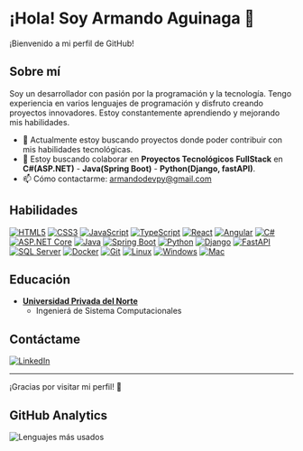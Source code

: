 # ¡Hola! Soy Armando Aguinaga 👋

¡Bienvenido a mi perfil de GitHub!

## Sobre mí
Soy un desarrollador con pasión por la programación y la tecnología. Tengo experiencia en varios lenguajes de programación y disfruto creando proyectos innovadores. Estoy constantemente aprendiendo y mejorando mis habilidades.

- 🌱 Actualmente estoy buscando proyectos donde poder contribuir con mis habilidades tecnológicas.
- 👯 Estoy buscando colaborar en **Proyectos Tecnológicos** **FullStack** en **C#(ASP.NET)** - **Java(Spring Boot)** - **Python(Django, fastAPI)**.
- 📫 Cómo contactarme: [armandodevpy@gmail.com](mailto:armandodevpy@gmail.com)

## Habilidades
[![HTML5](https://img.shields.io/badge/HTML5-E34F26?style=for-the-badge&logo=html5&logoColor=white)]()
[![CSS3](https://img.shields.io/badge/CSS3-1572B6?style=for-the-badge&logo=css3&logoColor=white)]()
[![JavaScript](https://img.shields.io/badge/JavaScript-F7DF1E?style=for-the-badge&logo=javascript&logoColor=black)]()
[![TypeScript](https://img.shields.io/badge/TypeScript-007ACC?style=for-the-badge&logo=typescript&logoColor=white)]()
[![React](https://img.shields.io/badge/React-20232A?style=for-the-badge&logo=react&logoColor=61DAFB)]()
[![Angular](https://img.shields.io/badge/Angular-DD0031?style=for-the-badge&logo=angular&logoColor=white)]()
[![C#](https://img.shields.io/badge/C%23-239120?style=for-the-badge&logo=c-sharp&logoColor=white)]()
[![ASP.NET Core](https://img.shields.io/badge/ASP.NET_Core-512BD4?style=for-the-badge&logo=.net&logoColor=white)]()
[![Java](https://img.shields.io/badge/Java-007396?style=for-the-badge&logo=java&logoColor=white)]()
[![Spring Boot](https://img.shields.io/badge/Spring_Boot-6DB33F?style=for-the-badge&logo=spring-boot&logoColor=white)]()
[![Python](https://img.shields.io/badge/Python-3776AB?style=for-the-badge&logo=python&logoColor=white)]()
[![Django](https://img.shields.io/badge/Django-092E20?style=for-the-badge&logo=django&logoColor=white)]()
[![FastAPI](https://img.shields.io/badge/FastAPI-009688?style=for-the-badge&logo=fastapi&logoColor=white)]()
[![SQL Server](https://img.shields.io/badge/SQL_Server-CC2927?style=for-the-badge&logo=microsoft-sql-server&logoColor=white)]()
[![Docker](https://img.shields.io/badge/Docker-2496ED?style=for-the-badge&logo=docker&logoColor=white)]()
[![Git](https://img.shields.io/badge/Git-F05032?style=for-the-badge&logo=git&logoColor=white)]()
[![Linux](https://img.shields.io/badge/Linux-FCC624?style=for-the-badge&logo=linux&logoColor=black)]()
[![Windows](https://img.shields.io/badge/Windows-0078D6?style=for-the-badge&logo=windows&logoColor=white)]()
[![Mac](https://img.shields.io/badge/macOS-000000?style=for-the-badge&logo=apple&logoColor=white)]()


## Educación
- **[Universidad Privada del Norte](https://www.upn.edu.pe)**
  - Ingenierá de Sistema Computacionales

## Contáctame
[![LinkedIn](https://img.shields.io/badge/LinkedIn-0077B5?style=for-the-badge&logo=linkedin&logoColor=white)](https://www.linkedin.com/in/armandoaguinagadev)

---

¡Gracias por visitar mi perfil! 🚀

## GitHub Analytics
![Lenguajes más usados](https://github-readme-stats.vercel.app/api/top-langs/?username=ArmandoDevPy&layout=compact&theme=radical)


